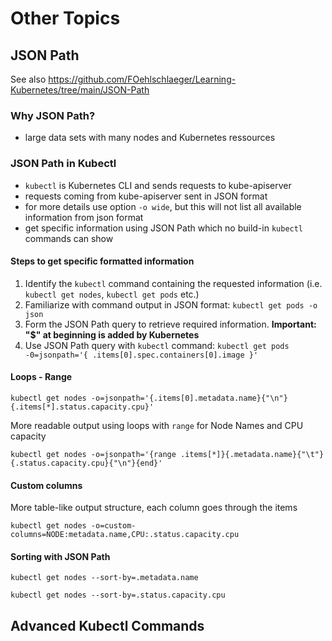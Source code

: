 # Other Topics

## JSON Path
See also https://github.com/FOehlschlaeger/Learning-Kubernetes/tree/main/JSON-Path

### Why JSON Path?
- large data sets with many nodes and Kubernetes ressources

### JSON Path in Kubectl
- `kubectl` is Kubernetes CLI and sends requests to kube-apiserver 
- requests coming from kube-apiserver sent in JSON format
- for more details use option `-o wide`, but this will not list all available information from json format
- get specific information using JSON Path which no build-in `kubectl` commands can show

#### Steps to get specific formatted information
1. Identify the `kubectl` command containing the requested information (i.e. `kubectl get nodes`, `kubectl get pods` etc.)
2. Familiarize with command output in JSON format: `kubectl get pods -o json`
3. Form the JSON Path query to retrieve required information. **Important: "$" at beginning is added by Kubernetes**
4. Use JSON Path query with `kubectl` command: `kubectl get pods -0=jsonpath='{ .items[0].spec.containers[0].image }'`

#### Loops - Range
```
kubectl get nodes -o=jsonpath='{.items[0].metadata.name}{"\n"}{.items[*].status.capacity.cpu}'
```
More readable output using loops with `range` for Node Names and CPU capacity
```
kubectl get nodes -o=jsonpath='{range .items[*]}{.metadata.name}{"\t"}{.status.capacity.cpu}{"\n"}{end}'
```

#### Custom columns
More table-like output structure, each column goes through the items
```
kubectl get nodes -o=custom-columns=NODE:metadata.name,CPU:.status.capacity.cpu
```

#### Sorting with JSON Path
```
kubectl get nodes --sort-by=.metadata.name
```
```
kubectl get nodes --sort-by=.status.capacity.cpu
```

## Advanced Kubectl Commands


